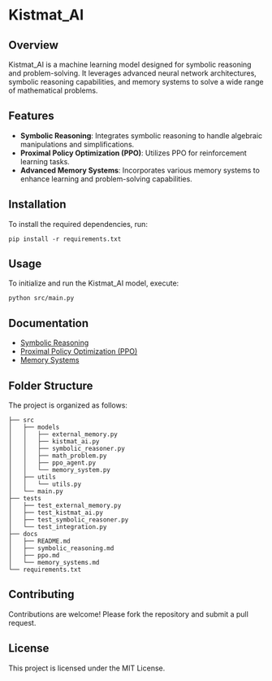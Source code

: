 # Kistmat_AI

## Overview
Kistmat_AI is a machine learning model designed for symbolic reasoning and problem-solving. It leverages advanced neural network architectures, symbolic reasoning capabilities, and memory systems to solve a wide range of mathematical problems.

## Features
- **Symbolic Reasoning**: Integrates symbolic reasoning to handle algebraic manipulations and simplifications.
- **Proximal Policy Optimization (PPO)**: Utilizes PPO for reinforcement learning tasks.
- **Advanced Memory Systems**: Incorporates various memory systems to enhance learning and problem-solving capabilities.

## Installation
To install the required dependencies, run:
```shell
pip install -r requirements.txt
```

## Usage
To initialize and run the Kistmat_AI model, execute:
```shell
python src/main.py
```

## Documentation
- [Symbolic Reasoning](docs/symbolic_reasoning.md)
- [Proximal Policy Optimization (PPO)](docs/ppo.md)
- [Memory Systems](docs/memory_systems.md)

## Folder Structure
The project is organized as follows:
```
├── src
│   ├── models
│   │   ├── external_memory.py
│   │   ├── kistmat_ai.py
│   │   ├── symbolic_reasoner.py
│   │   ├── math_problem.py
│   │   ├── ppo_agent.py
│   │   └── memory_system.py
│   ├── utils
│   │   └── utils.py
│   └── main.py
├── tests
│   ├── test_external_memory.py
│   ├── test_kistmat_ai.py
│   ├── test_symbolic_reasoner.py
│   └── test_integration.py
├── docs
│   ├── README.md
│   ├── symbolic_reasoning.md
│   ├── ppo.md
│   └── memory_systems.md
└── requirements.txt
```

## Contributing
Contributions are welcome! Please fork the repository and submit a pull request.

## License
This project is licensed under the MIT License.